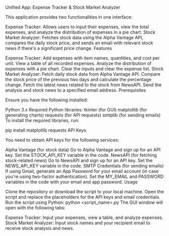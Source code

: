 Unified App: Expense Tracker & Stock Market Analyzer

This application provides two functionalities in one interface:

Expense Tracker: Allows users to input their expenses, view the total expenses, and analyze the distribution of expenses in a pie chart.
Stock Market Analyzer: Fetches stock data using the Alpha Vantage API, compares the daily stock price, and sends an email with relevant stock news if there's a significant price change.
Features

Expense Tracker:
Add expenses with item names, quantities, and cost per unit.
View a table of all recorded expenses.
Analyze the distribution of expenses with a pie chart.
Clear the inputs and clear the expense list.
Stock Market Analyzer:
Fetch daily stock data from Alpha Vantage API.
Compare the stock price of the previous two days and calculate the percentage change.
Fetch the latest news related to the stock from NewsAPI.
Send the analysis and stock news to a specified email address.
Prerequisites

Ensure you have the following installed:

Python 3.x
Required Python libraries:
tkinter (for GUI)
matplotlib (for generating charts)
requests (for API requests)
smtplib (for sending emails)
To install the required libraries, run:

pip install matplotlib requests
API Keys

You need to obtain API keys for the following services:

Alpha Vantage (for stock data)
Go to Alpha Vantage and sign up for an API key.
Set the STOCK_API_KEY variable in the code.
NewsAPI (for fetching stock-related news)
Go to NewsAPI and sign up for an API key.
Set the NEWS_API_KEY variable in the code.
SMTP Credentials (for sending emails)
If using Gmail, generate an App Password for your email account (in case you're using two-factor authentication).
Set the MY_EMAIL and PASSWORD variables in the code with your email and app password.
Usage

Clone the repository or download the script to your local machine.
Open the script and replace the placeholders for the API keys and email credentials.
Run the script using Python:
python <script_name>.py
The GUI window will open with the following tabs:

Expense Tracker: Input your expenses, view a table, and analyze expenses.
Stock Market Analyzer: Input stock names and your recipient email to receive stock analysis and news.

